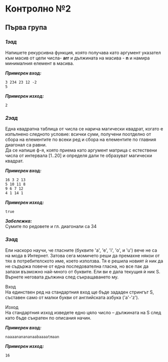 # Контролно №2

## Първа група


### ***1зад***
Напишете рекурсивна функция, която получава като аргумент указател към масив от цели числа- **arr** и дължината на масива - **n** и намира минималния елемент в масива.

***Примерен вход:*** 
```
3 234 23 12 -2 
5
```

***Примерен изход:***
```
2
````

### ***2зад***
Една квадратна таблица от числа се нарича магически квадрат, когато е изпълнено следното условие: всички суми, получени поотделно от сбора на елементите по всеки ред и сбора на елементите по главния диагонал са равни.  
Да се напише ф-я, която приема като аргумент матрица с  естествени числа от интервала [1..20] и определя дали те образуват магически квадрат. 

***Примерен вход:***
```
16 3 2 13
5 10 11 8
9 6 7 12
4 1 14 1
```
***Примерен изход:*** 
```
true 
``` 
***Забележка:***  
Сумите по редовете и гл. диагонали са 34


### ***3зад***

Ели наскоро научи, че гласните (буквите 'a', 'e', 'i', 'o', и 'u') вече не са на мода в Интернет. Затова сега момичето реши да премахне някои от тях в потребителското име, което използва. Тя е решила новият ѝ ник да не съдържа повече от една последователна гласна, но все пак да запази възможно най-много от буквите.
Ели ви е дала текущия ѝ ник S. Върнете неговата дължина след съкращаването му. 

Вход  
На единствен ред на стандартния вход ще бъде зададен стрингът S, съставен само от малки букви от английската азбука ('a'-'z').  

Изход  
На стандартния изход изведете едно цяло число – дължината на S след като бъде съкратен по описания начин.

***Примерен вход:***
```
naaaananananaabaaaatmaan	
```

***Примерен изход:***
```
16
```
